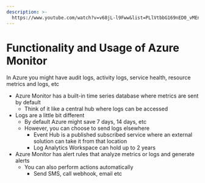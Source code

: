 ```yaml
---
description: >-
  https://www.youtube.com/watch?v=v68jL-l9Fww&list=PLlVtbbG169nED0_vMEniWBQjSoxTsBYS3&index=31
---
```


# Functionality and Usage of Azure Monitor

In Azure you might have audit logs, activity logs, service health, resource metrics and logs, etc

* Azure Monitor has a built-in time series database where metrics are sent by default
  * Think of it like a central hub where logs can be accessed
* Logs are a little bit different
  * By default Azure might save 7 days, 14 days, etc
  * However, you can choose to send logs elsewhere
    * Event Hub is a published subscribed service where an external solution can take it from that location
    * Log Analytics Workspace can hold up to 2 years
* Azure Monitor has alert rules that analyze metrics or logs and generate alerts
  * You can also perform actions automatically&#x20;
    * Send SMS, call webhook, email etc
